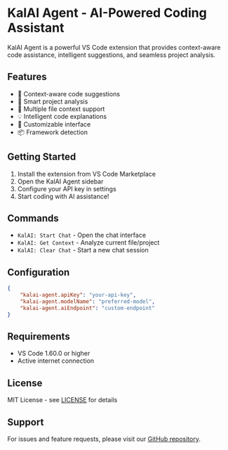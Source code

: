 # KalAI Agent - AI-Powered Coding Assistant

KalAI Agent is a powerful VS Code extension that provides context-aware code assistance, intelligent suggestions, and seamless project analysis.

## Features

- 🤖 Context-aware code suggestions
- 📁 Smart project analysis
- 🔄 Multiple file context support
- 💡 Intelligent code explanations
- 🎨 Customizable interface
- 📦 Framework detection

## Getting Started

1. Install the extension from VS Code Marketplace
2. Open the KalAI Agent sidebar
3. Configure your API key in settings
4. Start coding with AI assistance!

## Commands

- `KalAI: Start Chat` - Open the chat interface
- `KalAI: Get Context` - Analyze current file/project
- `KalAI: Clear Chat` - Start a new chat session

## Configuration

```json
{
    "kalai-agent.apiKey": "your-api-key",
    "kalai-agent.modelName": "preferred-model",
    "kalai-agent.aiEndpoint": "custom-endpoint"
}
```

## Requirements

- VS Code 1.60.0 or higher
- Active internet connection

## License

MIT License - see [LICENSE](LICENSE) for details

## Support

For issues and feature requests, please visit our [GitHub repository](https://github.com/Odeneho-Calculus/kalai-agent).